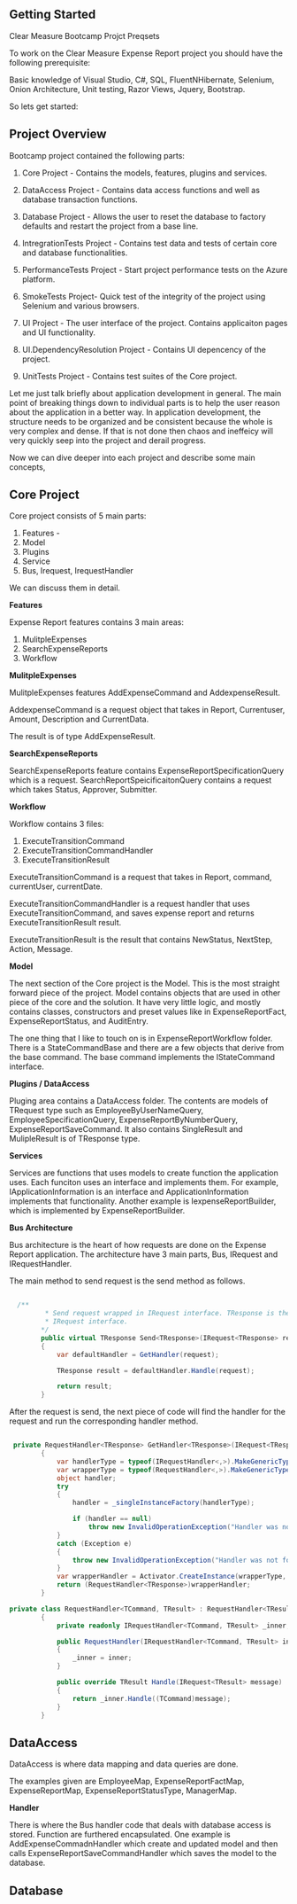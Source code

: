 ## Getting Started

Clear Measure Bootcamp Projct Preqsets

To work on the Clear Measure Expense Report project you should have the following prerequisite:

Basic knowledge of Visual Studio, C#, SQL, FluentNHibernate, Selenium, Onion Architecture, 
Unit testing, Razor Views, Jquery, Bootstrap.

So lets get started:

## Project Overview

Bootcamp project contained the following parts:

1. Core Project - Contains the models, features, plugins and services. 

2. DataAccess Project - Contains data access functions and well as database transaction 
functions.

3. Database Project - Allows the user to reset the database to factory defaults and 
restart the project from a base line.

4. IntregrationTests Project - Contains test data and tests of certain core and 
database functionalities.

5. PerformanceTests Project - Start project performance tests on the Azure platform.

6. SmokeTests Project- Quick test of the integrity of the project using Selenium and
various browsers.

7. UI Project - The user interface of the project. Contains applicaiton pages and UI
functionality.

8. UI.DependencyResolution Project - Contains UI depencency of the project.

9. UnitTests Project - Contains test suites of the Core project. 

Let me just talk briefly about application development in general. The main point of 
breaking things down to individual parts is to help the user reason about the 
application in a better way. In application development, the structure needs to be 
organized and be consistent because the whole is very complex and dense. If that is not
done then chaos and ineffeicy will very quickly seep into the project and derail progress.

Now we can dive deeper into each project and describe some main concepts, 

## Core Project

Core project consists of 5 main parts:

1. Features -  
2. Model
3. Plugins
4. Service
5. Bus, Irequest, IrequestHandler

We can discuss them in detail.

**Features**

Expense Report features contains 3 main areas:

1. MulitpleExpenses
2. SearchExpenseReports
3. Workflow

**MulitpleExpenses**

MulitpleExpenses features AddExpenseCommand and AddexpenseResult.

AddexpenseCommand is a request object that takes in Report, Currentuser, Amount, 
Description and CurrentData.

The result is of type AddExpenseResult.

**SearchExpenseReports**

SearchExpenseReports feature contains ExpenseReportSpecificationQuery which is a 
request. SearchReportSpeicificaitonQuery contains a request which takes Status, Approver, Submitter.

**Workflow**

Workflow contains 3 files:

1. ExecuteTransitionCommand
2. ExecuteTransitionCommandHandler
3. ExecuteTransitionResult

ExecuteTransitionCommand is a request that takes in Report, command, currentUser, currentDate. 

ExecuteTransitionCommandHandler is a request handler that uses ExecuteTransitionCommand, and 
saves expense report and returns ExecuteTransitionResult result.

ExecuteTransitionResult is the result that contains NewStatus, NextStep, Action, Message.

**Model**

The next section of the Core project is the Model. This is the most straight forward piece 
of the project. Model contains objects that are used in other piece of the core and the solution.
It have very little logic, and mostly contains classes, constructors and preset values 
like in ExpenseReportFact, ExpenseReportStatus, and AuditEntry. 

The one thing that I like to touch on is in ExpenseReportWorkflow folder. There is a 
StateCommandBase and there are a few objects that derive from the base command. The base command 
implements the IStateCommand interface.


**Plugins / DataAccess**

Pluging area contains a DataAccess folder. The contents are models of TRequest type such as 
EmployeeByUserNameQuery, EmployeeSpecificationQuery, ExpenseReportByNumberQuery, ExpenseReportSaveCommand.
It also contains SingleResult and MulipleResult is of TResponse type.

**Services**

Services are functions that uses models to create function the application uses. Each funciton uses
an interface and implements them. For example, IApplicationInformation is an interface and 
ApplicationInformation implements that functionality. Another example is IexpenseReportBuilder, 
which is implemented by ExpenseReportBuilder.

**Bus Architecture**

Bus architecture is the heart of how requests are done on the Expense Report application. The 
architecture have 3 main parts, Bus, IRequest and IRequestHandler. 

The main method to send request is the send method as follows.

```C#

  /**
         * Send request wrapped in IRequest interface. TResponse is the return value for this method as well as 
         * IRequest interface.
        */
        public virtual TResponse Send<TResponse>(IRequest<TResponse> request)
        {
            var defaultHandler = GetHandler(request);

            TResponse result = defaultHandler.Handle(request);

            return result;
        }

```

After the request is send, the next piece of code will find the handler for the request and run the corresponding
handler method.

```C#

 private RequestHandler<TResponse> GetHandler<TResponse>(IRequest<TResponse> request)
        {
            var handlerType = typeof(IRequestHandler<,>).MakeGenericType(request.GetType(), typeof(TResponse));
            var wrapperType = typeof(RequestHandler<,>).MakeGenericType(request.GetType(), typeof(TResponse));
            object handler;
            try
            {
                handler = _singleInstanceFactory(handlerType);

                if (handler == null)
                    throw new InvalidOperationException("Handler was not found for request of type " + request.GetType());
            }
            catch (Exception e)
            {
                throw new InvalidOperationException("Handler was not found for request of type " + request.GetType(), e);
            }
            var wrapperHandler = Activator.CreateInstance(wrapperType, handler);
            return (RequestHandler<TResponse>)wrapperHandler;
        }

private class RequestHandler<TCommand, TResult> : RequestHandler<TResult> where TCommand : IRequest<TResult>
        {
            private readonly IRequestHandler<TCommand, TResult> _inner;

            public RequestHandler(IRequestHandler<TCommand, TResult> inner)
            {
                _inner = inner;
            }

            public override TResult Handle(IRequest<TResult> message)
            {
                return _inner.Handle((TCommand)message);
            }
        }

```






## DataAccess

DataAccess is where data mapping and data queries are done. 

The examples given are EmployeeMap, ExpenseReportFactMap, ExpenseReportMap, ExpenseReportStatusType, ManagerMap.

**Handler**

There is where the Bus handler code that deals with database access is stored. Function are furthered encapsulated.
One example is AddExpenseCommadnHandler which create and updated model and then calls ExpenseReportSaveCommandHandler
which saves the model to the database.

## Database










